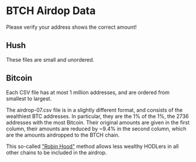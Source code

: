 # BTCH Airdop Data

Please verify your address shows the correct amount!

## Hush

These files are small and unordered.

## Bitcoin

Each CSV file has at most 1 million addresses, and are ordered from smallest to largest.

The airdrop-07.csv file is in a slightly different format, and consists of the wealthiest BTC addresses.
In particular, they are the 1% of the 1%, the 2736 addresses with the most Bitcoin. Their original
amounts are given in the first column, their amounts are reduced by ~9.4% in the second column, which are the
amounts airdropped to the BTCH chain.

This so-called ["Robin Hood"](https://github.com/leto/utxo_dump/blob/master/robinhood.pl) method allows less wealthy HODLers in all other chains to be included in the airdrop.
